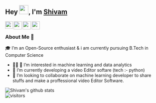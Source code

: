 ## Hey <img src="https://github.com/TheDudeThatCode/TheDudeThatCode/blob/master/Assets/Hi.gif" width="29px">, I'm [Shivam](https://github.com/shivam1212-shivam) 

<a href="https://www.linkedin.com/in/shivam-kumar-96ab49179/">
  <img align="left" width="24px" src="https://cdn.jsdelivr.net/npm/simple-icons@v3/icons/linkedin.svg"  />
</a>
<a href="https://twitter.com/shivam">
  <img align="left" width="26px" src="https://cdn.jsdelivr.net/npm/simple-icons@v3/icons/twitter.svg" />
</a>
<a href="mailto:shivam@gmail.com">
  <img align="left" width="26px" src="https://cdn.jsdelivr.net/npm/simple-icons@v3/icons/gmail.svg" />
</a>
<a href="https://github.com/shivam1212-shivam">
  <img align="left" width="26px" src="https://cdn.icon-icons.com/icons2/2368/PNG/512/github_logo_icon_143772.png" />
</a>

<br />

### About Me 🚀
🎓 I’m an Open-Source enthusiast & i am currently pursuing B.Tech in Computer Science </br>
- 👨‍💻 👀 I’m interested in machine learning and data analytics </br>
- 🌱 I’m currently developing a video Editor softare (tech :- python)
- 💞️ I’m looking to collaborate on machine learning developer to share stuffs and make a proffessional video Editor Software.

![Shivam's github stats](https://github-readme-stats.vercel.app/api?username=shivam1212-shivam&show_icons=true&hide_border=true)
<br />
![visitors](https://visitor-badge.laobi.icu/badge?page_id=shivam1212-shivam.shivam1212-shivam)

